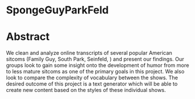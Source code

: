 # SpongeGuyParkFeld

# Abstract
We clean and analyze online transcripts of several popular American sitcoms (Family Guy, South Park, Seinfeld, ) and present our findings.
Our groups look to gain some insight onto the development of humor from more to less mature sitcoms as one of the primary goals in this project.
We also look to compare the complexity of vocabulary between the shows.
The desired outcome of this project is a text generator which will be able to create new content based on the styles of these individual shows.
